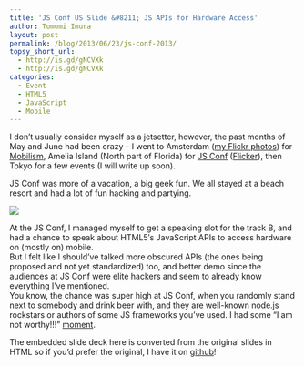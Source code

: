 ```yaml
---
title: 'JS Conf US Slide &#8211; JS APIs for Hardware Access'
author: Tomomi Imura
layout: post
permalink: /blog/2013/06/23/js-conf-2013/
topsy_short_url:
  - http://is.gd/gNCVXk
  - http://is.gd/gNCVXk
categories:
  - Event
  - HTML5
  - JavaScript
  - Mobile
---
```

I don&#8217;t usually consider myself as a jetsetter, however, the past months of May and June had been crazy &#8211; I went to Amsterdam (<a href="http://www.flickr.com/photos/girliemac/sets/72157634276296080/" title="Flickr" target="_blank">my Flickr photos</a>) for <a href="http://mobilism.nl/2013" target="_blank">Mobilism</a>, Amelia Island (North part of Florida) for <a href="http://2013.jsconf.us/" target="_blank">JS Conf</a> (<a href="http://www.flickr.com/photos/girliemac/sets/72157634277192086/" target="_blank">Flicker</a>), then Tokyo for a few events (I will write up soon).

JS Conf was more of a vacation, a big geek fun. We all stayed at a beach resort and had a lot of fun hacking and partying.

![][1]

At the JS Conf, I managed myself to get a speaking slot for the track B, and had a chance to speak about HTML5&#8242;s JavaScript APIs to access hardware on (mostly on) mobile.  
But I felt like I should&#8217;ve talked more obscured APIs (the ones being proposed and not yet standardized) too, and better demo since the audiences at JS Conf were elite hackers and seem to already know everything I&#8217;ve mentioned.  
You know, the chance was super high at JS Conf, when you randomly stand next to somebody and drink beer with, and they are well-known node.js rockstars or authors of some JS frameworks you&#8217;ve used. I had some &#8220;I am not worthy!!!&#8221; <a href="http://jptribe.files.wordpress.com/2013/02/princess_luna_we__re_not_worthy_by_grumbeerkopp-d4q9z6k.png" target="_blank">moment</a>.

<script async class="speakerdeck-embed" data-id="5d2d1e30be900130ea357a88d349362c" data-ratio="1.6" src="//speakerdeck.com/assets/embed.js"></script>

The embedded slide deck here is converted from the original slides in HTML so if you&#8217;d prefer the original, I have it on <a href="http://girliemac.github.io/presentation-slides/html5-mobile-approach/deviceAPIs.html" target="_blank">github</a>!

 [1]: http://farm8.staticflickr.com/7340/9113795288_fc5299ef09.jpg